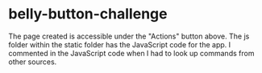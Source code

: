 # belly-button-challenge
 
The page created is accessible under the "Actions" button above.
The js folder within the static folder has the JavaScript code for the app.
I commented in the JavaScript code when I had to look up commands from other sources.
